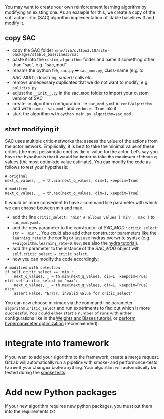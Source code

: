 You may want to create your own reinforcement learning algorithm by modifying an existing one. As an example for this, we create a copy of the soft actor-critic (SAC) algorithm implementation of stable baselines 3 and modify it.

## copy SAC

- copy the SAC folder `venv/lib/python3.10/site-packages/stable_baselines3/sac`
- paste it into the `custom_algorithms` folder and name it something other than "sac", e.g. "sac_mod"
- rename the python file, `sac.py` :arrow_right: `sac_mod.py`, class-name (e.g. to _SAC_MOD_), docstring, _super()_ calls etc.
- remove unnecessary duplicates that we do not want to modify, e.g. `policies.py`
- adjust the `__init__.py` in the sac_mod folder to import your custom version of SAC
- create an algorithm configuration file `sac_mod.yaml` in `conf/algorithm` and write `name: 'sac_mod'` and `verbose: True` into it
- start the algorithm with `python main.py algorithm=sac_mod`

## start modifying it

SAC uses multiple critic-networks that assess the value of the actions from the actor network. Empirically, it is best to take the minimal value of these critics (the most pessimistic one) as the q-value for the actor. Let's say you have the hypothesis that it would be better to take the maximum of these q-values (the most optimistic value estimate). You can modify the code as follows to test your hypothesis:

```
# original
next_q_values, _ = th.min(next_q_values, dim=1, keepdim=True)
```

```
# modified
next_q_values, _ = th.max(next_q_values, dim=1, keepdim=True)
```

It would be more convenient to have a command line parameter with which we can choose between min and max. 
- add the line `critic_select: 'min' # allows values ['min', 'max']` to `sac_mod.yaml`. 
- add the new parameter to the constructor of _SAC_MOD_ : `critic_select: str = 'min',`. You could also add other constructor parameters like the `learning_rate` to the config or just use hydras overwrite syntax (e.g. `++algorithm.learning_rate=0.007`, see also the [hydra tutorial](Hyperparameter-management-with-Hydra)).
- add the parameter to the instance of the _SAC_MOD_ object with `self.critic_select = critic_select`.
- now you can modify the code accordingly:

```
# modified with selection
if self.critic_select == 'min':
    next_q_values, _ = th.min(next_q_values, dim=1, keepdim=True)
elif self.critic_select == 'max':
    next_q_values, _ = th.max(next_q_values, dim=1, keepdim=True)
else:
    assert False, "Error, invalid value for critic_select"
```

You can now choose min/max via the command line parameter `algorithm.critic_select` and run experiments to find out which is more successful. You could either start a number of runs with either configurations like in the [Weights and Biases tutorial](Display-logged-data), or [perform hyperparameter optimization](Hyperparameter-optimization) (recommended).

# integrate into framework
If you want to add your algorithm to the framework, create a merge request. GitLab will automatically run a pipeline with smoke- and performance-tests to see if your changes broke anything. Your algorithm will automatically be tested during the [smoke tests](Smoke-tests).

# Add new Python packages
If your new algorithm requires new python packages, you must put them into the requirements.txt